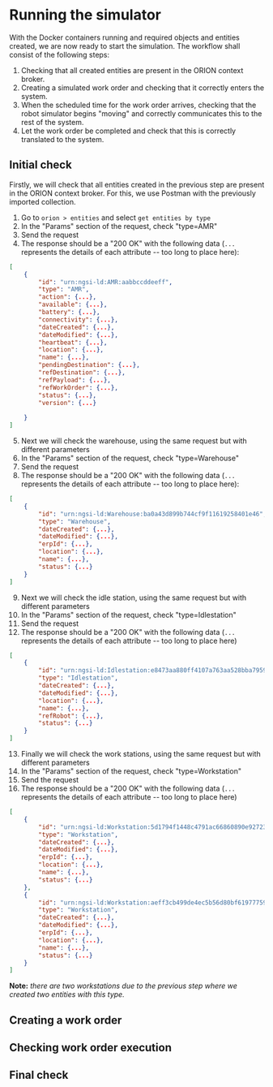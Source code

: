 # Running the simulator

With the Docker containers running and required objects and entities created, we are now ready to start the simulation. The workflow shall consist of the following steps:

1. Checking that all created entities are present in the ORION context broker.
2. Creating a simulated work order and checking that it correctly enters the system.
3. When the scheduled time for the work order arrives, checking that the robot simulator begins "moving" and correctly communicates this to the rest of the system.
4. Let the work order be completed and check that this is correctly translated to the system.

## Initial check

Firstly, we will check that all entities created in the previous step are present in the ORION context broker. For this, we use Postman with the previously imported collection.

1. Go to `orion > entities` and select `get entities by type`
2. In the "Params" section of the request, check "type=AMR"
3. Send the request
4. The response should be a "200 OK" with the following data (`...` represents the details of each attribute -- too long to place here):
```json
[
    {
        "id": "urn:ngsi-ld:AMR:aabbccddeeff",
        "type": "AMR",
        "action": {...},
        "available": {...},
        "battery": {...},
        "connectivity": {...},
        "dateCreated": {...},
        "dateModified": {...},
        "heartbeat": {...},
        "location": {...},
        "name": {...},
        "pendingDestination": {...},
        "refDestination": {...},
        "refPayload": {...},
        "refWorkOrder": {...},
        "status": {...},
        "version": {...}
        
    }
]
```
5. Next we will check the warehouse, using the same request but with different parameters
6. In the "Params" section of the request, check "type=Warehouse"
7. Send the request
8. The response should be a "200 OK" with the following data (`...` represents the details of each attribute -- too long to place here):
```json
[
    {
        "id": "urn:ngsi-ld:Warehouse:ba0a43d899b744cf9f11619258401e46",
        "type": "Warehouse",
        "dateCreated": {...},
        "dateModified": {...},
        "erpId": {...},
        "location": {...},
        "name": {...},
        "status": {...}
    }
]
```
9. Next we will check the idle station, using the same request but with different parameters
10. In the "Params" section of the request, check "type=Idlestation"
11. Send the request
12. The response should be a "200 OK" with the following data (`...` represents the details of each attribute -- too long to place here)
```json
[
    {
        "id": "urn:ngsi-ld:Idlestation:e8473aa880ff4107a763aa528bba7959",
        "type": "Idlestation",
        "dateCreated": {...},
        "dateModified": {...},
        "location": {...},
        "name": {...},
        "refRobot": {...},
        "status": {...}
    }
]
```
13. Finally we will check the work stations, using the same request but with different parameters
14. In the "Params" section of the request, check "type=Workstation"
15. Send the request
16. The response should be a "200 OK" with the following data (`...` represents the details of each attribute -- too long to place here)
```json
[
    {
        "id": "urn:ngsi-ld:Workstation:5d1794f1448c4791ac66860890e92723",
        "type": "Workstation",
        "dateCreated": {...},
        "dateModified": {...},
        "erpId": {...},
        "location": {...},
        "name": {...},
        "status": {...}
    },
    {
        "id": "urn:ngsi-ld:Workstation:aeff3cb499de4ec5b56d80bf61977759",
        "type": "Workstation",
        "dateCreated": {...},
        "dateModified": {...},
        "erpId": {...},
        "location": {...},
        "name": {...},
        "status": {...}
    }
]
```
**Note:** *there are two workstations due to the previous step where we created two entities with this type.*

## Creating a work order



## Checking work order execution



## Final check


